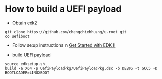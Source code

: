 # How to build a UEFI payload

*   Obtain edk2

```shell
git clone https://github.com/chengchiehhuang/u-root git
co uefiboot
```

*   Follow setup instructions in
    [Get Started with EDK II](https://github.com/tianocore/tianocore.github.io/wiki/Getting-Started-with-EDK-II)

*   build UEFI payload

```shell
source edksetup.sh
build -a X64 -p UefiPayloadPkg/UefiPayloadPkg.dsc -b DEBUG -t GCC5 -D BOOTLOADER=LINUXBOOT
```

